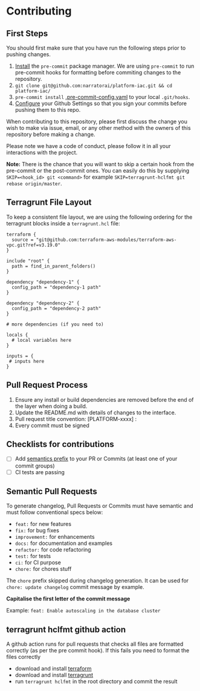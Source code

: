 # Contributing

## First Steps
You should first make sure that you have run the following steps prior to pushing changes.

1. [Install](https://pre-commit.com/#installation) the `pre-commit` package manager. We are using `pre-commit` to run pre-commit hooks for formatting before commiting changes to the repository.  
2. `git clone git@github.com:narratorai/platform-iac.git && cd platform-iac/`  
3. `pre-commit install` [.pre-commit-config.yaml](.pre-commit-config.yaml) to your local `.git/hooks`.
4. [Configure](https://help.github.com/en/github/authenticating-to-github/managing-commit-signature-verification) your Github Settings so that you sign your commits before pushing them to this repo.


When contributing to this repository, please first discuss the change you wish to make via issue,
email, or any other method with the owners of this repository before making a change.

Please note we have a code of conduct, please follow it in all your interactions with the project.

**Note:**
There is the chance that you will want to skip a certain hook from the pre-commit or the post-commit ones.
You can easily do this by supplying `SKIP=<hook_id> git <command>` for example
`SKIP=terragrunt-hclfmt git rebase origin/master`.

## Terragrunt File Layout
To keep a consistent file layout, we are using the following ordering for the terragrunt blocks inside a `terragrunt.hcl` file:
```
terraform {
  source = "git@github.com:terraform-aws-modules/terraform-aws-vpc.git?ref=v3.19.0"
}

include "root" {
  path = find_in_parent_folders()
}

dependency "dependency-1" {
  config_path = "dependency-1 path"
}

dependency "dependency-2" {
  config_path = "dependency-2 path"
}

# more dependencies (if you need to)

locals {
  # local variables here
}

inputs = {
 # inputs here
}

```

## Pull Request Process

1. Ensure any install or build dependencies are removed before the end of the layer when doing a build.
2. Update the README.md with details of changes to the interface. 
3. Pull request title convention: [PLATFORM-xxxx] <type>: <actual PR title>
4. Every commit must be signed

## Checklists for contributions

- [ ] Add [semantics prefix](#semantic-pull-requests) to your PR or Commits (at least one of your commit groups)
- [ ] CI tests are passing

## Semantic Pull Requests

To generate changelog, Pull Requests or Commits must have semantic and must follow conventional specs below:

- `feat:` for new features
- `fix:` for bug fixes
- `improvement:` for enhancements
- `docs:` for documentation and examples
- `refactor:` for code refactoring
- `test:` for tests
- `ci:` for CI purpose
- `chore:` for chores stuff

The `chore` prefix skipped during changelog generation. It can be used for `chore: update changelog` commit message by example.

**Capitalise the first letter of the commit message**

Example:
`feat: Enable autoscaling in the database cluster`

## terragrunt hclfmt github action

A github action runs for pull requests that checks all files are formatted correctly (as per the pre commit hook). If this fails you need to format the files correctly

* download and install [terraform](https://www.terraform.io/downloads.html)
* download and install [terragrunt](https://github.com/gruntwork-io/terragrunt/releases/)
* run `terragrunt hclfmt` in the root directory and commit the result
